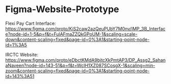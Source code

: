 # Figma-Website-Prototype
Flexi Pay Cart Interface: https://www.figma.com/proto/KiS2caw2azQeuPUbY7M0nv/IMP_3B_Interface?node-id=1-5&p=f&t=FulAFmaZZQkGPoUM-1&scaling=scale-down&content-scaling=fixed&page-id=0%3A1&starting-point-node-id=1%3A5

IRCTC Website: https://www.figma.com/proto/eDbctKMdA9bjtcXkPmtAP3/DP_Assg2_SahanaNaveen?node-id=143-51&p=f&t=WcIH1XZ087SCosgX-1&scaling=min-zoom&content-scaling=fixed&page-id=0%3A1&starting-point-node-id=143%3A51
